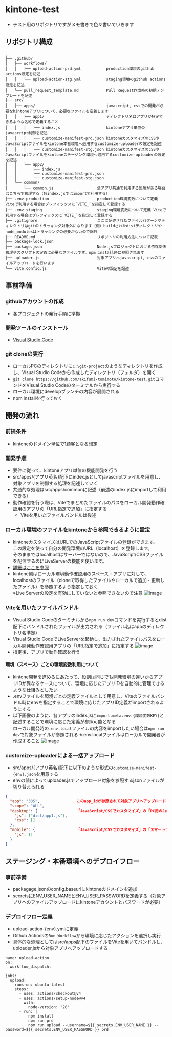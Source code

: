 # kintone-test
- テスト用のリポジトリですがメモ書きで色々書いていきます

## リポジトリ構成
```
.
├── .github/
│   ├── workflows/
│   │   ├── upload-action-prd.yml           production環境のgithub actions設定を記述
│   │   └── upload-action-stg.yml           staging環境のgithub actions設定を記述
│   └── pull_request_template.md            Pull Request作成時の初期テンプレートを記述
├── src/
│   ├── apps/                               javascript, cssでの開発が必要なkintoneアプリについて、必要なファイルを定義します
│   │   ├── app1/                           ディレクトリ名はアプリが特定できるような名称で定義すること
│   │   │   ├── index.js                    kintoneアプリ単位のjavascript制御を記述
│   │   │   ├── customize-manifest-prd.json kintoneカスタマイズのCSSやJavaScriptファイルをkintone本番環境へ適用するcustomize-uploaderの設定を記述
│   │   │   └── customize-manifest-stg.json kintoneカスタマイズのCSSやJavaScriptファイルをkintoneステージング環境へ適用するcustomize-uploaderの設定を記述
│   │   └── app2/
│   │       ├── index.js
│   │       ├── customize-manifest-prd.json
│   │       └── customize-manifest-stg.json
│   └── common/
│       └── common.js                   全アプリ共通で利用する処理がある場合はこちらで管理する（各index.jsではimportで利用する）
├── .env.production                     production環境変数について定義 Viteで利用する場合はプレフィックスに`VITE_`を指定して登録する
├── .env.staging                        staging環境変数について定義 Viteで利用する場合はプレフィックスに`VITE_`を指定して登録する
├── .gitignore                          ここに記述されたファイルパターンやディレクトリはgitのトラッキング対象外になります（例）buildされたdistディレクトリやnode_modulesはトラッキングの必要がないので除外
├── README.md                           リポジトリの利用方法について記載
├── package-lock.json
├── package.json                        Node.jsプロジェクトにおける依存関係管理やスクリプトの定義に必要なファイルです。npm install時に参照されます
├── uploader.js                         対象アプリへjavascript, cssのファイルアップロードを行います
└── vite.config.js                      Viteの設定を記述
```

## 事前準備
### githubアカウントの作成
- 各プロジェクトの発行手順に準拠

### 開発ツールのインストール
- [Visual Studio Code](https://code.visualstudio.com/)

### git cloneの実行
- ローカルPCのディレクトリに`C:\git-project`のようなディレクトリを作成し、Visual Studio Codeから作成したディレクトリ（フォルダ）を開く
- `git clone https://github.com/akifumi-tomimoto/kintone-test.git`コマンドをVisual Studio Codeのターミナルから実行する
- ローカル環境にdevelopブランチの内容が展開される
- npm installを行っておく

## 開発の流れ
### 前提条件
- kintoneのドメイン単位で1顧客となる想定

### 開発手順
- 要件に従って、kintoneアプリ単位の機能開発を行う
- src/apps/{アプリ英名}配下にindex.jsとしてjavascriptファイルを用意し、対象アプリを制御する処理を記述していく
- 共通的な処理はsrc/apps/commonに記述（前述のindex.jsにimportして利用できる）
- 動作確認を行う際は、Viteでまとめたファイルのパスをローカル開発動作確認用のアプリの「URL指定で追加」に指定する
  - Viteを用いたファイルバンドルは後述

### ローカル環境のファイルをkintoneから参照できるように設定
- kintoneカスタマイズはURLでのJavaScriptファイルの登録ができます。  
この設定を使って自分の開発環境のURL（localhost）を登録します。  
そのままではlocalhostはサーバーではないので、JavaScript/CSSファイルを配信するのにLiveServerの機能を使います。
- [詳細はここを参照](https://cybozu.dev/ja/kintone/tips/development/customize/development-know-how/use-visual-studio-code-live-server-extension/)
- kintone側はローカル環境動作確認用のスペース・アプリに対して、localhostのファイル（cloneで取得したファイルやローカルで追加・更新したファイル）を参照するよう指定しておく  
※Live Serverの設定を有効にしていないと参照できないので注意
![image](https://github.com/akifumi-tomimoto/kintone-test/assets/60957697/b6acb83c-7d6f-4610-a11d-b036a27c6ffa)

### Viteを用いたファイルバンドル
- Visual Studio Codeのターミナルから`npm run dev`コマンドを実行するとdist配下にバンドルされたファイルが出力される（ファイル名はappのディレクトリ名準拠）
- Visual Studio CodeでLiveServerを起動し、出力されたファイルパスをローカル開発動作確認用アプリの「URL指定で追加」に指定する
![image](https://github.com/akifumi-tomimoto/kintone-test/assets/60957697/f35266e1-3262-4b5f-ab82-231f1d0507b0)
- 指定後、アプリで動作確認を行う

#### 環境（スペース）ごとの環境変数利用について
- kintone開発を進めるにあたって、役割は同じでも開発環境の違いからアプリIDが異なるケースについて、環境に応じたアプリIDを自動的に管理できるような仕組みとしたい
- .envファイルを環境ごとの定義ファイルとして用意し、Viteのファイルバンドル時にenvを指定することで環境に応じたアプリID定義がimportされるようにする
- 以下画像のように、各アプリのindex.jsに`import.meta.env.{環境変数KEY}`と記述することで環境に応じた定義が参照可能となる  
ローカル開発時の`.env.local`ファイルの内容をimportしたい場合は`npm run dev`で対象ファイルが参照される ※.env.localファイルはローカルで開発者が作成すること
![image](https://github.com/akifumi-tomimoto/kintone-test/assets/60957697/96976616-c08a-43c9-879a-1391abe9989d)



### customize-uploaderによる一括アップロード
- src/apps/{アプリ英名}配下に以下のような形式の`customize-manifest-{env}.json`を用意する
- envの値によってuploader.jsでアップロード対象を参照するjsonファイルが切り替えられる
```json
{
  "app": "335",                このapp_idが参照されて対象アプリへアップロードされる
  "scope": "ALL",
  "desktop": {                 「JavaScript/CSSでカスタマイズ」の「PC用のJavaScript/CSS」で指定したいファイルパスを記述
    "js": ["dist/app1.js"],
    "css": []
  },
  "mobile": {                  「JavaScript/CSSでカスタマイズ」の「スマートフォン用のJavaScript」として対象パスのファイルをアップロードする
    "js": []
  }
}
```

## ステージング・本番環境へのデプロイフロー
### 事前準備
- packagage.jsonのconfig.baseurlにkintoneのドメインを追加
- secretsにENV_USER_NAMEとENV_USER_PASSWORDを定義する（対象アプリへのファイルアップロードにkintoneアカウントとパスワードが必要）
### デプロイフロー定義
- upload-action-{env}.ymlに定義
- Github Actionsの`Run Workflow`から環境に応じたアクションを選択し実行
- 具体的な処理としてはsrc/apps配下のファイルをViteを用いてバンドルし、uploader.jsから対象アプリへアップロードする
```
name: upload-action
on:
  workflow_dispatch:

jobs:
  upload:
    runs-on: ubuntu-latest
    steps:
      - uses: actions/checkout@v4
      - uses: actions/setup-node@v4
        with:
          node-version: '20'
      - run: | 
          npm install
          npm run prd
          npm run upload --username=${{ secrets.ENV_USER_NAME }} --password=${{ secrets.ENV_USER_PASSWORD }} prd
```
